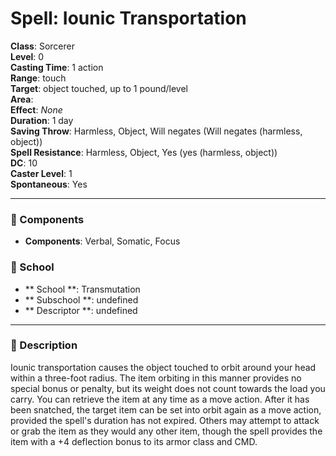 
# Spell: Iounic Transportation
**Class**: Sorcerer  
**Level**: 0  
**Casting Time**: 1 action  
**Range**: touch  
**Target**: object touched, up to 1 pound/level  
**Area**:   
**Effect**: _None_  
**Duration**: 1 day  
**Saving Throw**: Harmless, Object, Will negates (Will negates (harmless, object))  
**Spell Resistance**: Harmless, Object, Yes (yes (harmless, object))  
**DC**: 10  
**Caster Level**: 1  
**Spontaneous**: Yes

---

### 🔮 Components
- **Components**: Verbal, Somatic, Focus

### 🏫 School
- ** School **: Transmutation
- ** Subschool **: undefined
- ** Descriptor **: undefined
---

### 📜 Description
Iounic transportation causes the object touched to orbit around your head within a three-foot radius. The item orbiting in this manner provides no special bonus or penalty, but its weight does not count towards the load you carry. You can retrieve the item at any time as a move action. After it has been snatched, the target item can be set into orbit again as a move action, provided the spell's duration has not expired. Others may attempt to attack or grab the item as they would any other item, though the spell provides the item with a +4 deflection bonus to its armor class and CMD.

